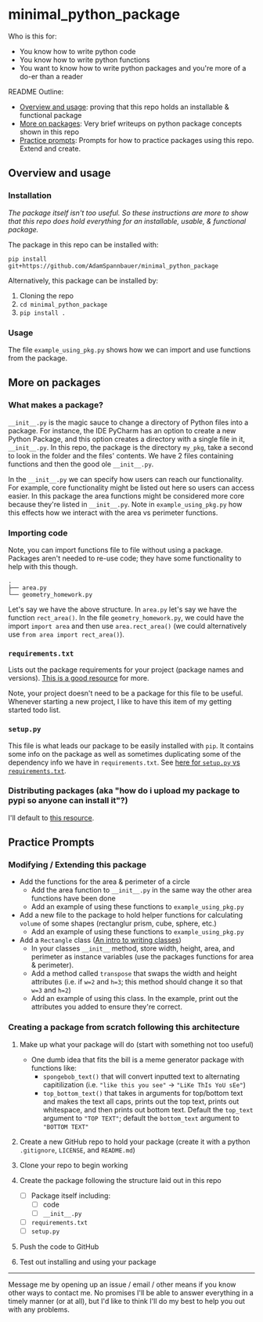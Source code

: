 # minimal_python_package

Who is this for:

* You know how to write python code
* You know how to write python functions
* You want to know how to write python packages and you're more of a do-er than a reader

README Outline:
* [Overview and usage](#overview-and-usage): proving that this repo holds an installable & functional package
* [More on packages](#more-on-packages): Very brief writeups on python package concepts shown in this repo
* [Practice prompts](#practice-prompts): Prompts for how to practice packages using this repo.  Extend and create.

## Overview and usage

### Installation

*The package itself isn't too useful.  So these instructions are more to show that this repo does hold everything for an installable, usable, & functional package.*

The package in this repo can be installed with:

```
pip install git+https://github.com/AdamSpannbauer/minimal_python_package
```

Alternatively, this package can be installed by:

1. Cloning the repo
2. `cd minimal_python_package`
3. `pip install .`

### Usage

The file `example_using_pkg.py` shows how we can import and use functions from the package.

## More on packages

### What makes a package?

`__init__.py` is the magic sauce to change a directory of Python files into a package.  For instance, the IDE PyCharm has an option to create a new Python Package, and this option creates a directory with a single file in it, `__init__.py`.  In this repo, the package is the directory `my_pkg`, take a second to look in the folder and the files' contents.  We have 2 files containing functions and then the good ole `__init__.py`.

In the `__init__.py` we can specify how users can reach our functionality.  For example, core functionality might be listed out here so users can access easier.  In this package the area functions might be considered more core because they're listed in `__init__.py`.  Note in `example_using_pkg.py` how this effects how we interact with the area vs perimeter functions.

### Importing code

Note, you can import functions file to file without using a package.  Packages aren't needed to re-use code; they have some functionality to help with this though.

```
.
├── area.py
└── geometry_homework.py
```

Let's say we have the above structure.  In `area.py` let's say we have the function `rect_area()`.  In the file `geometry_homework.py`, we could have the import `import area` and then use `area.rect_area()` (we could alternatively use `from area import rect_area()`).

### `requirements.txt`

Lists out the package requirements for your project (package names and versions).  [This is a good resource](https://note.nkmk.me/en/python-pip-install-requirements/) for more.

Note, your project doesn't need to be a package for this file to be useful.  Whenever starting a new project, I like to have this item of my getting started todo list.

### `setup.py`

This file is what leads our package to be easily installed with `pip`.  It contains some info on the package as well as sometimes duplicating some of the dependency info we have in `requirements.txt`.  See [here for `setup.py` vs `requirements.txt`](https://caremad.io/posts/2013/07/setup-vs-requirement/).

### Distributing packages (aka "how do i upload my package to pypi so anyone can install it"?)

I'll default to [this resource](https://packaging.python.org/tutorials/packaging-projects/#generating-distribution-archives).

## Practice Prompts

### Modifying / Extending this package

* Add the functions for the area & perimeter of a circle
  * Add the area function to `__init__.py` in the same way the other area functions have been done
  * Add an example of using these functions to `example_using_pkg.py`
* Add a new file to the package to hold helper functions for calculating `volume` of some shapes (rectanglur prism, cube, sphere, etc.)
  * Add an example of using these functions to `example_using_pkg.py`
* Add a `Rectangle` class ([An intro to writing classes](https://www.w3schools.com/python/python_classes.asp))
  * In your classes `__init__` method, store width, height, area, and perimeter as instance variables (use the packages functions for area & perimeter).
  * Add a method called `transpose` that swaps the width and height attributes (i.e. if `w=2` and `h=3`; this method should change it so that `w=3` and `h=2`)
  * Add an example of using this class.  In the example, print out the attributes you added to ensure they're correct.

### Creating a package from scratch following this architecture

1. Make up what your package will do (start with something not too useful)
   * One dumb idea that fits the bill is a meme generator package with functions like:
     * `spongebob_text()` that will convert inputted text to alternating capitilization (i.e. `"like this you see"` -> `"LiKe ThIs YoU sEe"`)
     * `top_bottom_text()` that takes in arguments for top/bottom text and makes the text all caps, prints out the top text, prints out whitespace, and then prints out bottom text.  Default the `top_text` argument to `"TOP TEXT"`; default the `bottom_text` argument to `"BOTTOM TEXT"`

2. Create a new GitHub repo to hold your package (create it with a python `.gitignore`, `LICENSE`, and `README.md`)
3. Clone your repo to begin working
4. Create the package following the structure laid out in this repo
   * [ ] Package itself including:
     * [ ] code
     * [ ] `__init__.py`
   * [ ] `requirements.txt`
   * [ ] `setup.py`

5. Push the code to GitHub
6. Test out installing and using your package

-----

Message me by opening up an issue / email / other means if you know other ways to contact me.  No promises I'll be able to answer everything in a timely manner (or at all), but I'd like to think I'll do my best to help you out with any problems.
